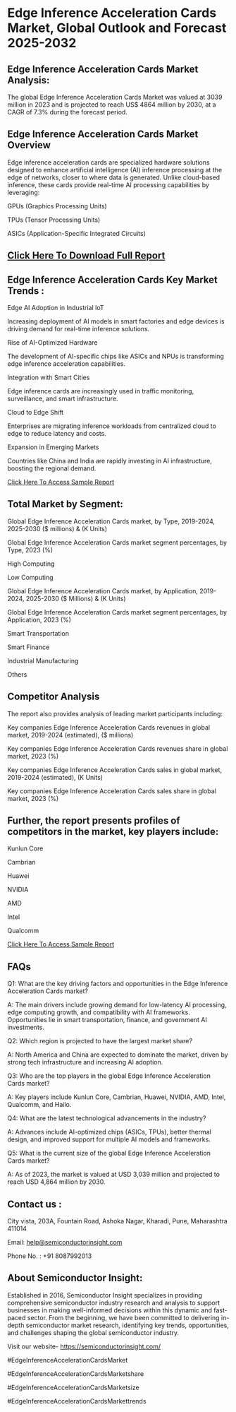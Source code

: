 Edge Inference Acceleration Cards Market, Global Outlook and Forecast 2025-2032
=
Edge Inference Acceleration Cards Market Analysis:
-
The global Edge Inference Acceleration Cards Market was valued at 3039 million in 2023 and is projected to reach US$ 4864 million by 2030, at a CAGR of 7.3% during the forecast period.

Edge Inference Acceleration Cards Market Overview
-
Edge inference acceleration cards are specialized hardware solutions designed to enhance artificial intelligence (AI) inference processing at the edge of networks, closer to where data is generated. Unlike cloud-based inference, these cards provide real-time AI processing capabilities by leveraging:

GPUs (Graphics Processing Units)

TPUs (Tensor Processing Units)

ASICs (Application-Specific Integrated Circuits)


[Click Here To Download Full Report](https://semiconductorinsight.com/report/edge-inference-acceleration-cards-market/)
-

Edge Inference Acceleration Cards Key Market Trends  :
-
Edge AI Adoption in Industrial IoT

Increasing deployment of AI models in smart factories and edge devices is driving demand for real-time inference solutions.

Rise of AI-Optimized Hardware

The development of AI-specific chips like ASICs and NPUs is transforming edge inference acceleration capabilities.

Integration with Smart Cities

Edge inference cards are increasingly used in traffic monitoring, surveillance, and smart infrastructure.

Cloud to Edge Shift

Enterprises are migrating inference workloads from centralized cloud to edge to reduce latency and costs.

Expansion in Emerging Markets

Countries like China and India are rapidly investing in AI infrastructure, boosting the regional demand.


[Click Here To Access Sample Report](https://semiconductorinsight.com/download-sample-report/?product_id=92796)


Total Market by Segment:
-
Global Edge Inference Acceleration Cards market, by Type, 2019-2024, 2025-2030 ($ millions) & (K Units)

Global Edge Inference Acceleration Cards market segment percentages, by Type, 2023 (%)

High Computing

Low Computing

Global Edge Inference Acceleration Cards market, by Application, 2019-2024, 2025-2030 ($ Millions) & (K Units)

Global Edge Inference Acceleration Cards market segment percentages, by Application, 2023 (%)

Smart Transportation

Smart Finance

Industrial Manufacturing

Others

Competitor Analysis
-
The report also provides analysis of leading market participants including:

Key companies Edge Inference Acceleration Cards revenues in global market, 2019-2024 (estimated), ($ millions)

Key companies Edge Inference Acceleration Cards revenues share in global market, 2023 (%)

Key companies Edge Inference Acceleration Cards sales in global market, 2019-2024 (estimated), (K Units)

Key companies Edge Inference Acceleration Cards sales share in global market, 2023 (%)

Further, the report presents profiles of competitors in the market, key players include:
-
Kunlun Core

Cambrian

Huawei

NVIDIA

AMD

Intel

Qualcomm


[Click Here To Access Sample Report](https://semiconductorinsight.com/download-sample-report/?product_id=92796)


FAQs
-
Q1: What are the key driving factors and opportunities in the Edge Inference Acceleration Cards market?

A: The main drivers include growing demand for low-latency AI processing, edge computing growth, and compatibility with AI frameworks. Opportunities lie in smart transportation, finance, and government AI investments.

Q2: Which region is projected to have the largest market share?

A: North America and China are expected to dominate the market, driven by strong tech infrastructure and increasing AI adoption.

Q3: Who are the top players in the global Edge Inference Acceleration Cards market?

A: Key players include Kunlun Core, Cambrian, Huawei, NVIDIA, AMD, Intel, Qualcomm, and Hailo.

Q4: What are the latest technological advancements in the industry?

A: Advances include AI-optimized chips (ASICs, TPUs), better thermal design, and improved support for multiple AI models and frameworks.

Q5: What is the current size of the global Edge Inference Acceleration Cards market?

A: As of 2023, the market is valued at USD 3,039 million and projected to reach USD 4,864 million by 2030.


Contact us :
-
City vista, 203A, Fountain Road, Ashoka Nagar, Kharadi, Pune, Maharashtra 411014

Email: help@semiconductorinsight.com

Phone No. : +91 8087992013

About Semiconductor Insight:
-
Established in 2016, Semiconductor Insight specializes in providing comprehensive semiconductor industry research and analysis to support businesses in making well-informed decisions within this dynamic and fast-paced sector. From the beginning, we have been committed to delivering in-depth semiconductor market research, identifying key trends, opportunities, and challenges shaping the global semiconductor industry.


Visit our website- https://semiconductorinsight.com/

#EdgeInferenceAccelerationCardsMarket

#EdgeInferenceAccelerationCardsMarketshare

#EdgeInferenceAccelerationCardsMarketsize

#EdgeInferenceAccelerationCardsMarkettrends

